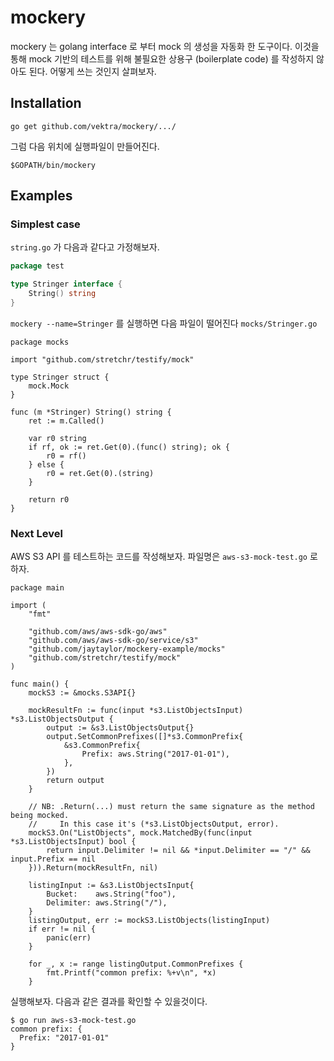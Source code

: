 # mockery

mockery 는 golang interface 로 부터 mock 의 생성을 자동화 한 도구이다. 이것을 통해 mock 기반의 테스트를 위해 불필요한 상용구 (boilerplate code) 를 작성하지 않아도 된다. 어떻게 쓰는 것인지 살펴보자.

## Installation

```
go get github.com/vektra/mockery/.../
```

그럼 다음 위치에 실행파일이 만들어진다.

```
$GOPATH/bin/mockery
```

## Examples

### Simplest case

`string.go` 가 다음과 같다고 가정해보자.

```go
package test

type Stringer interface {
	String() string
}
```

`mockery --name=Stringer` 를 실행하면 다음 파일이 떨어진다 `mocks/Stringer.go`

```
package mocks

import "github.com/stretchr/testify/mock"

type Stringer struct {
	mock.Mock
}

func (m *Stringer) String() string {
	ret := m.Called()

	var r0 string
	if rf, ok := ret.Get(0).(func() string); ok {
		r0 = rf()
	} else {
		r0 = ret.Get(0).(string)
	}

	return r0
}
```

### Next Level

AWS S3 API 를 테스트하는 코드를 작성해보자. 파일명은 `aws-s3-mock-test.go` 로 하자.

```
package main

import (
	"fmt"

	"github.com/aws/aws-sdk-go/aws"
	"github.com/aws/aws-sdk-go/service/s3"
	"github.com/jaytaylor/mockery-example/mocks"
	"github.com/stretchr/testify/mock"
)

func main() {
	mockS3 := &mocks.S3API{}

	mockResultFn := func(input *s3.ListObjectsInput) *s3.ListObjectsOutput {
		output := &s3.ListObjectsOutput{}
		output.SetCommonPrefixes([]*s3.CommonPrefix{
			&s3.CommonPrefix{
				Prefix: aws.String("2017-01-01"),
			},
		})
		return output
	}

	// NB: .Return(...) must return the same signature as the method being mocked.
	//     In this case it's (*s3.ListObjectsOutput, error).
	mockS3.On("ListObjects", mock.MatchedBy(func(input *s3.ListObjectsInput) bool {
		return input.Delimiter != nil && *input.Delimiter == "/" && input.Prefix == nil
	})).Return(mockResultFn, nil)

	listingInput := &s3.ListObjectsInput{
		Bucket:    aws.String("foo"),
		Delimiter: aws.String("/"),
	}
	listingOutput, err := mockS3.ListObjects(listingInput)
	if err != nil {
		panic(err)
	}

	for _, x := range listingOutput.CommonPrefixes {
		fmt.Printf("common prefix: %+v\n", *x)
	}

```

실행해보자. 다음과 같은 결과를 확인할 수 있을것이다.

```
$ go run aws-s3-mock-test.go
common prefix: {
  Prefix: "2017-01-01"
}
```